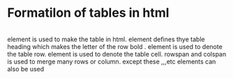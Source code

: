 # Formatilon of tables in html
<table></table> element is used to make the table in html.
<th> element defines thye table heading which makes the letter of the row bold .
<tr> element is used to denote the table row.
<td> element is used to denote the table cell.
rowspan and colspan is used to merge many rows or column.
except these <tbody>,<thead>,<tfoot>,<colgroup>etc elements can also be used